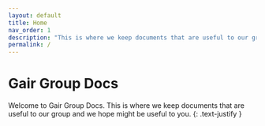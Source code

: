```yaml
---
layout: default
title: Home
nav_order: 1
description: "This is where we keep documents that are useful to our group and we hope might be useful to you."
permalink: /
---
```


# Gair Group Docs

Welcome to Gair Group Docs. This is where we keep documents that are useful to our group and we hope might be useful to you.
{: .text-justify }

